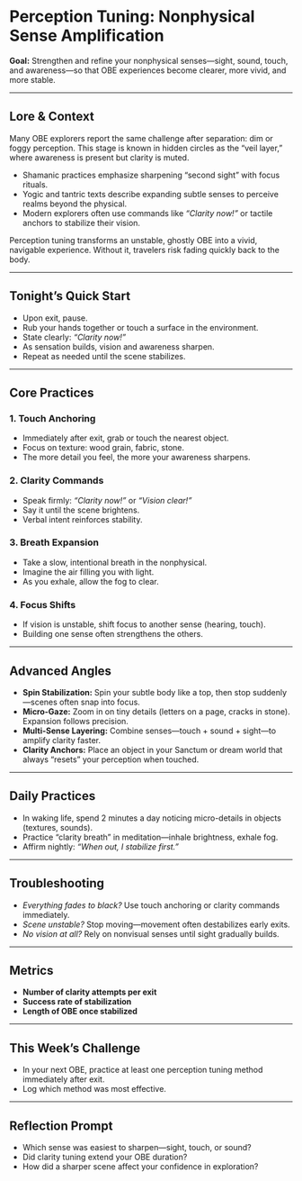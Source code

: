 


# Perception Tuning: Nonphysical Sense Amplification

**Goal:** Strengthen and refine your nonphysical senses—sight, sound, touch, and awareness—so that OBE experiences become clearer, more vivid, and more stable.

---

## Lore & Context
Many OBE explorers report the same challenge after separation: dim or foggy perception. This stage is known in hidden circles as the “veil layer,” where awareness is present but clarity is muted.
- Shamanic practices emphasize sharpening “second sight” with focus rituals.  
- Yogic and tantric texts describe expanding subtle senses to perceive realms beyond the physical.  
- Modern explorers often use commands like *“Clarity now!”* or tactile anchors to stabilize their vision.

Perception tuning transforms an unstable, ghostly OBE into a vivid, navigable experience. Without it, travelers risk fading quickly back to the body.

---

## Tonight’s Quick Start
- Upon exit, pause.  
- Rub your hands together or touch a surface in the environment.  
- State clearly: *“Clarity now!”*  
- As sensation builds, vision and awareness sharpen.  
- Repeat as needed until the scene stabilizes.

---

## Core Practices

### 1. Touch Anchoring
- Immediately after exit, grab or touch the nearest object.  
- Focus on texture: wood grain, fabric, stone.  
- The more detail you feel, the more your awareness sharpens.

### 2. Clarity Commands
- Speak firmly: *“Clarity now!”* or *“Vision clear!”*  
- Say it until the scene brightens.  
- Verbal intent reinforces stability.

### 3. Breath Expansion
- Take a slow, intentional breath in the nonphysical.  
- Imagine the air filling you with light.  
- As you exhale, allow the fog to clear.

### 4. Focus Shifts
- If vision is unstable, shift focus to another sense (hearing, touch).  
- Building one sense often strengthens the others.

---

## Advanced Angles
- **Spin Stabilization:** Spin your subtle body like a top, then stop suddenly—scenes often snap into focus.  
- **Micro-Gaze:** Zoom in on tiny details (letters on a page, cracks in stone). Expansion follows precision.  
- **Multi-Sense Layering:** Combine senses—touch + sound + sight—to amplify clarity faster.  
- **Clarity Anchors:** Place an object in your Sanctum or dream world that always “resets” your perception when touched.

---

## Daily Practices
- In waking life, spend 2 minutes a day noticing micro-details in objects (textures, sounds).  
- Practice “clarity breath” in meditation—inhale brightness, exhale fog.  
- Affirm nightly: *“When out, I stabilize first.”*

---

## Troubleshooting
- *Everything fades to black?* Use touch anchoring or clarity commands immediately.  
- *Scene unstable?* Stop moving—movement often destabilizes early exits.  
- *No vision at all?* Rely on nonvisual senses until sight gradually builds.

---

## Metrics
- **Number of clarity attempts per exit**  
- **Success rate of stabilization**  
- **Length of OBE once stabilized**

---

## This Week’s Challenge
- In your next OBE, practice at least one perception tuning method immediately after exit.  
- Log which method was most effective.

---

## Reflection Prompt
- Which sense was easiest to sharpen—sight, touch, or sound?  
- Did clarity tuning extend your OBE duration?  
- How did a sharper scene affect your confidence in exploration?